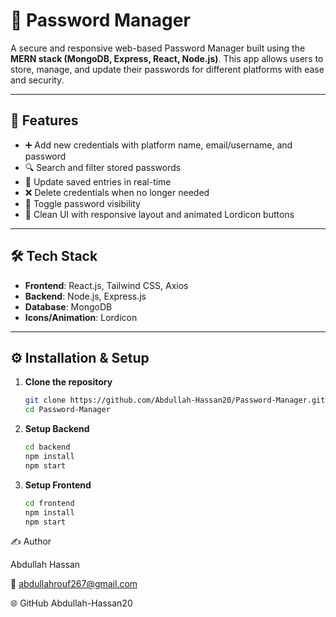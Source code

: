 # 🔐 Password Manager

A secure and responsive web-based Password Manager built using the **MERN stack (MongoDB, Express, React, Node.js)**. This app allows users to store, manage, and update their passwords for different platforms with ease and security.

---

## 🚀 Features

- ➕ Add new credentials with platform name, email/username, and password
- 🔍 Search and filter stored passwords
- 📝 Update saved entries in real-time
- ❌ Delete credentials when no longer needed
- 👀 Toggle password visibility
- 🎨 Clean UI with responsive layout and animated Lordicon buttons

---

## 🛠️ Tech Stack

- **Frontend**: React.js, Tailwind CSS, Axios
- **Backend**: Node.js, Express.js
- **Database**: MongoDB
- **Icons/Animation**: Lordicon

---

## ⚙️ Installation & Setup

1. **Clone the repository**
   ```bash
   git clone https://github.com/Abdullah-Hassan20/Password-Manager.git
   cd Password-Manager

2. **Setup Backend**
   ```bash
   cd backend
   npm install
   npm start

4. **Setup Frontend**
   ```bash
   cd frontend
   npm install
   npm start

✍️ Author

  Abdullah Hassan
  
  📧 abdullahrouf267@gmail.com
  
  🌐 GitHub Abdullah-Hassan20

